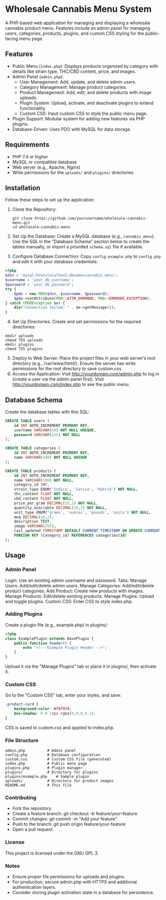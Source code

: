 # Wholesale Cannabis Menu System

A PHP-based web application for managing and displaying a wholesale cannabis product menu. Features include an admin panel for managing users, categories, products, plugins, and custom CSS styling for the public-facing menu page.

## Features

- Public Menu (`index.php`): Displays products organized by category with details like strain type, THC/CBD content, price, and images.
- Admin Panel (`admin.php`):
  - User Management: Add, update, and delete admin users.
  - Category Management: Manage product categories.
  - Product Management: Add, edit, and delete products with image uploads.
  - Plugin System: Upload, activate, and deactivate plugins to extend functionality.
  - Custom CSS: Input custom CSS to style the public menu page.
- Plugin Support: Modular system for adding new features via PHP plugins.
- Database-Driven: Uses PDO with MySQL for data storage.

## Requirements

- PHP 7.4 or higher
- MySQL or compatible database
- Web server (e.g., Apache, Nginx)
- Write permissions for the `uploads/` and `plugins/` directories

## Installation

Follow these steps to set up the application:

1. Clone the Repository:
   ```
   git clone https://github.com/yourusername/wholesale-cannabis-menu.git
   cd wholesale-cannabis-menu
   ```


2. Set Up the Database:
Create a MySQL database (e.g., `cannabis_menu`). Use the SQL in the "Database Schema" section below to create the tables manually, or import a provided `schema.sql` file if available.

3. Configure Database Connection:
Copy `config.example.php` to `config.php` and edit it with your database credentials:
```php
<?php
$dsn = 'mysql:host=localhost;dbname=cannabis_menu';
$username = 'your_db_username';
$password = 'your_db_password';
try {
    $pdo = new PDO($dsn, $username, $password);
    $pdo->setAttribute(PDO::ATTR_ERRMODE, PDO::ERRMODE_EXCEPTION);
} catch (PDOException $e) {
    die("Connection failed: " . $e->getMessage());
}
```

4. Set Up Directories: Create and set permissions for the required directories:
```
mkdir uploads
chmod 755 uploads
mkdir plugins
chmod 755 plugins
```

5. Deploy to Web Server: Place the project files in your web server’s root directory (e.g., /var/www/html/). Ensure the server has write permissions for the root directory to save custom.css.
6. Access the Application:
   Visit http://yourdomain.com/admin.php to log in (create a user via the admin panel first).
   Visit http://yourdomain.com/index.php to see the public menu.

## Database Schema
Create the database tables with this SQL:
```sql
CREATE TABLE users (
    id INT AUTO_INCREMENT PRIMARY KEY,
    username VARCHAR(50) NOT NULL UNIQUE,
    password VARCHAR(255) NOT NULL
);

CREATE TABLE categories (
    id INT AUTO_INCREMENT PRIMARY KEY,
    name VARCHAR(100) NOT NULL UNIQUE
);

CREATE TABLE products (
    id INT AUTO_INCREMENT PRIMARY KEY,
    name VARCHAR(100) NOT NULL,
    category_id INT,
    strain_type ENUM('Indica', 'Sativa', 'Hybrid') NOT NULL,
    thc_content FLOAT NOT NULL,
    cbd_content FLOAT NOT NULL,
    price_per_gram DECIMAL(10,2) NOT NULL,
    quantity_available DECIMAL(10,2) NOT NULL,
    unit_type ENUM('grams', 'ounces', 'pounds', 'units') NOT NULL,
    moq DECIMAL(10,2),
    description TEXT,
    image VARCHAR(255),
    last_updated TIMESTAMP DEFAULT CURRENT_TIMESTAMP ON UPDATE CURRENT_TIMESTAMP,
    FOREIGN KEY (category_id) REFERENCES categories(id)
);
```

## Usage

### Admin Panel

Login: Use an existing admin username and password.
Tabs:
Manage Users: Add/edit/delete admin users.
Manage Categories: Add/edit/delete product categories.
Add Product: Create new products with images.
Manage Products: Edit/delete existing products.
Manage Plugins: Upload and toggle plugins.
Custom CSS: Enter CSS to style index.php.

### Adding Plugins

Create a plugin file (e.g., example.php) in plugins/:
```php
<?php
class ExamplePlugin extends BasePlugin {
    public function header() {
        echo "<!-- Example Plugin Header -->";
    }
}
```
Upload it via the "Manage Plugins" tab or place it in plugins/, then activate it.

### Custom CSS

Go to the "Custom CSS" tab, enter your styles, and save:
```css
.product-card {
    background-color: #f9f9f9;
    box-shadow: 0 0 10px rgba(0,0,0,0.1);
}
```
CSS is saved to custom.css and applied to index.php.

### File Structure

```
admin.php          # Admin panel
config.php         # Database configuration
custom.css         # Custom CSS file (generated)
index.php          # Public menu page
plugins.php        # Plugin manager
plugins/           # Directory for plugins
plugins/example.php    # Sample plugin
uploads/           # Directory for product images
README.md          # This file
```

### Contributing

- Fork the repository.
- Create a feature branch: git checkout -b feature/your-feature
- Commit changes: git commit -m "Add your feature"
- Push to the branch: git push origin feature/your-feature
- Open a pull request.

### License

This project is licensed under the GNU GPL 3.

### Notes
- Ensure proper file permissions for uploads and plugins.
- For production, secure admin.php with HTTPS and additional authentication layers.
- Consider storing plugin activation state in a database for persistence.
